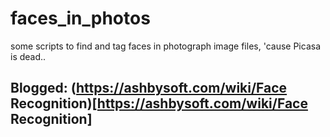 # faces_in_photos
some scripts to find and tag faces in photograph image files, 'cause Picasa is dead..

## Blogged: (https://ashbysoft.com/wiki/Face Recognition)[https://ashbysoft.com/wiki/Face Recognition]
